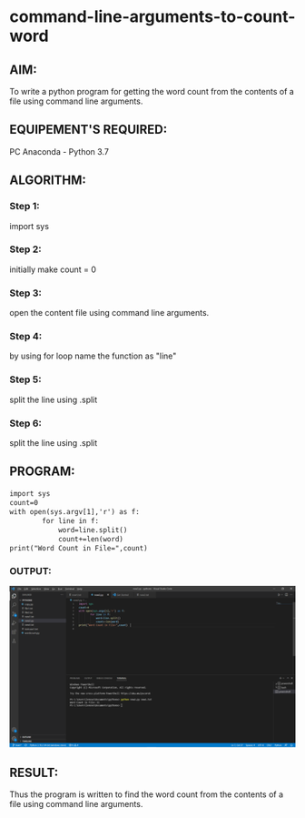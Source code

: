 # command-line-arguments-to-count-word
## AIM:
To write a python program for getting the word count from the contents of a file using command line arguments.
## EQUIPEMENT'S REQUIRED: 
PC
Anaconda - Python 3.7
## ALGORITHM: 
### Step 1:
import sys

### Step 2: 
initially make count = 0
 
### Step 3:
open the content file using command line arguments.

### Step 4:  
by using for loop name the function as "line"

### Step 5: 
split the line using .split

### Step 6: 
split the line using .split

## PROGRAM:
~~~
import sys
count=0
with open(sys.argv[1],'r') as f:
        for line in f:
            word=line.split()
            count+=len(word)
print("Word Count in File=",count)         
~~~

### OUTPUT:
![](as.png)



## RESULT:
Thus the program is written to find the word count from the contents of a file using command line arguments.
